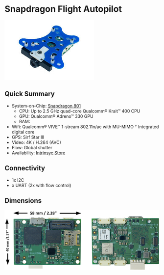 # Snapdragon Flight Autopilot

![](images/hardware/hardware-snapdragon.jpg)

## Quick Summary

  * System-on-Chip: [Snapdragon 801](https://www.qualcomm.com/products/snapdragon/processors/801)
    * CPU: Up to 2.5 GHz quad-core Qualcomm® Krait™ 400 CPU
    * GPU: Qualcomm® Adreno™ 330 GPU
    * RAM: 
  * Wifi: Qualcomm® VIVE™ 1-stream 802.11n/ac with MU-MIMO † Integrated digital core
  * GPS: Sirf Star III
  * Video: 4K / H.264 (AVC)
  * Flow: Global shutter
  * Availability: [Intrinsyc Store](http://shop.intrinsyc.com/products/snapdragon-flight-dev-kit)

## Connectivity

  * 1x I2C
  * x UART (2x with flow control)

## Dimensions

![](images/hardware/hardware-snapdragon-dimensions.png)
